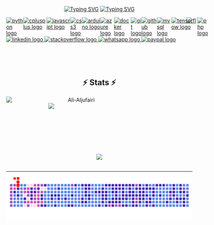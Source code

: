 <!-- hello -->
<p align ="center">
<a href="https://github.com/Ali-Aljufairi"><img src="https://readme-typing-svg.demolab.com?font=Fira+Code&duration=1000&pause=10000000000000000000000&color=E852AF&center=true&random=false&width=435&lines=I'm+Ali+Redha" alt="Typing SVG" /></a>
<a href="https://github.com/Ali-Aljufairi"><img src="https://readme-typing-svg.demolab.com?font=Fira+Code&size=22&pause=1000&color=5F8BEC&center=true&random=false&width=435&lines=A+DevOps+;A+Cloud+Architecte;A+Embedded+Software+Engineer;A+Data+Scientist;A+Full+Stack+Developer;A+Data+Analyst" alt="Typing SVG" /></a>
</p>


<img align="right" height="133" src="https://bit.ly/3G6Pin0" />


<div class="icon-container" style="display: flex;">
  <a href="https://www.python.org/" target="_blank">
    <img src="https://cdn.jsdelivr.net/gh/devicons/devicon/icons/python/python-original.svg" height="35" alt="python logo" />
  </a>

  <a href="https://devdocs.io/cpp" target="_blank">
    <img src="https://cdn.jsdelivr.net/gh/devicons/devicon/icons/cplusplus/cplusplus-original.svg" height="30" width="42" alt="cplusplus logo" />
  </a>

  <a href="https://developer.mozilla.org/en-US/docs/Web/HTML" target="_blank">
    <img src="https://cdn.jsdelivr.net/gh/devicons/devicon/icons/javascript/javascript-original.svg" height="30" width="42" alt="javascript logo" />
  </a>

  <a href="https://developer.mozilla.org/en-US/docs/Web/CSS" target="_blank">
    <img src="https://cdn.jsdelivr.net/gh/devicons/devicon/icons/css3/css3-original.svg" height="30" width="42" alt="css3 logo" />
  </a>

  <a href="https://docs.arduino.cc/" target="_blank">
    <img src="https://cdn.jsdelivr.net/gh/devicons/devicon/icons/arduino/arduino-original.svg" height="30" width="42" alt="arduino logo" />
  </a>

  <a href="https://learn.microsoft.com/en-us/azure/?product=popular" target="_blank">
    <img src="https://cdn.jsdelivr.net/gh/devicons/devicon/icons/azure/azure-original.svg" height="30" width="42" alt="azure logo" />
  </a>

  <a href="https://docs.docker.com/" target="_blank">
    <img src="https://cdn.jsdelivr.net/gh/devicons/devicon/icons/docker/docker-original.svg" height="30" width="42" alt="docker logo" />
  </a>

  <a href="https://git-scm.com/doc" target="_blank">
    <img src="https://cdn.jsdelivr.net/gh/devicons/devicon/icons/git/git-original.svg" height="30" width="42" alt="git logo" />
  </a>

  <a href="https://github.com/" target="_blank">
    <img src="https://static-00.iconduck.com/assets.00/github-icon-256x249-eb1fu3cu.png" height="30" width="32" alt="github logo" />
  </a>

  <a href="https://www.mysql.com/" target="_blank">
    <img src="https://cdn.jsdelivr.net/gh/devicons/devicon/icons/mysql/mysql-original.svg" height="30" width="42" alt="mysql logo" />
  </a>

  <a href="https://www.tensorflow.org/">
    <img src="https://cdn.jsdelivr.net/gh/devicons/devicon/icons/tensorflow/tensorflow-original.svg" height="30" width="42" alt="tensorflow logo" />
  </a>

<a href="https://react.dev/"></a>

  <a href="https://www.php.net/">
    <img src="https://cdn.jsdelivr.net/gh/devicons/devicon/icons/php/php-original.svg" height="30" width="42" alt="php logo" />
  </a>

  <a href="https://aws.amazon.com/console/">
    <img src=".github/workflows/aws.png" height="30" width="42" alt="php logo" />
  </a>

  <a href="https://docs.amplify.aws/">
    <img src=".github/workflows/amplify.png" height="30" width="42" alt="php logo" />
  </a>
</div>

<div align="left">
  <a href="https://www.linkedin.com/in/ali-aljufairi/" target="_blank">
    <img src="https://img.shields.io/static/v1?message=LinkedIn&logo=linkedin&label=&color=0077B5&logoColor=white&labelColor=&style=for-the-badge" height="35" alt="linkedin logo" />
  </a>
  <a href="https://stackoverflow.com/users/16568780/ali-redha" target="_blank">
    <img src="https://img.shields.io/static/v1?message=Stackoverflow&logo=stackoverflow&label=&color=FE7A16&logoColor=white&labelColor=&style=for-the-badge" height="35" alt="stackoverflow logo" />
  </a>
  <a href="https://wa.me/97338406875?text=Hello%20Ali Redha,%20" target="_blank">
    <img src="https://img.shields.io/static/v1?message=Whatsapp&logo=whatsapp&label=&color=25D366&logoColor=white&labelColor=&style=for-the-badge" height="35" alt="whatsapp logo" />
  </a>
  <a href="https://streamelements.com/lasthunter657/tip" target="_blank">
    <img src="https://img.shields.io/static/v1?message=PayPal&logo=paypal&label=&color=00457C&logoColor=white&labelColor=&style=for-the-badge" height="35" alt="paypal logo" />
  </a>
</div>

  <br><br><br>

<h2 align="center">⚡ Stats ⚡ </h2>
 
<p align="center">
  <div align="center">
    <a href="https://github.com/denvercoder1/github-readme-streak-stats" title="Go to Source">
      <img align="left" width="390" src="https://github-readme-streak-stats.herokuapp.com/?user=Ali-Aljufairi&theme=react&border=5f8bec&hide_border=true" alt="Ali-Aljufairi" />
    </a>
    <a href="https://github.com/anuraghazra/github-readme-stats" title="Go to Source">
      <img align="right" width="390" src="https://github-readme-stats.vercel.app/api?username=Ali-Aljufairi&show_icons=true&theme=react&border_color=5f8bec&hide_border=true" />
    </a>
  </div>
  <br><br><br><br><br><br><br><br><br>
  <div align="center">
    <a href="https://github.com/anuraghazra/github-readme-stats">
      <img width="325" align="center" src="https://github-readme-stats.vercel.app/api/top-langs/?username=Ali-Aljufairi&hide=c%23,powershell,Mathematica,Ruby,Objective-C,Objective-C%2b%2b,Cuda&title_color=61dafb&text_color=ffffff&icon_color=61dafb&bg_color=20232a&langs_count=8&layout=compact&border_color=5f8bec&hide_border=true" />
    </a>
  </div>
  <br>
</p>

<hr>

<picture>
  <source media="(prefers-color-scheme: dark)" srcset="https://raw.githubusercontent.com/Ali-Aljufairi/Ali-Aljufairi/output/snaketp.gif">
  <source media="(prefers-color-scheme: light)" srcset="https://raw.githubusercontent.com/Ali-Aljufairi/Ali-Aljufairi/output/snaketp.gif">
  <img alt="github contribution grid snake animation" src="https://raw.githubusercontent.com/Ali-Aljufairi/Ali-Aljufairi/output/snaketp.gif">
</picture>
